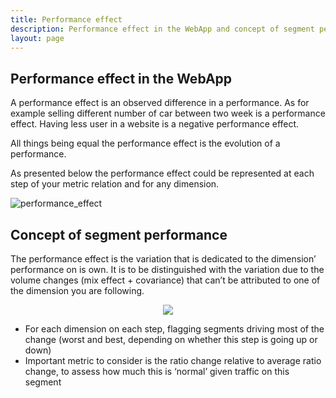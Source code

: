 ```yaml
---
title: Performance effect
description: Performance effect in the WebApp and concept of segment performance.
layout: page
---
```


## Performance effect in the WebApp

A performance effect is an observed difference in a performance. As for example selling different number of car between two week is a performance effect. Having less user in a website is a negative performance effect.

All things being equal the performance effect is the evolution of a performance.

As presented below the performance effect could be represented at each step of your metric relation and for any dimension.

![performance_effect]({{site.url}}/{{site.baseurl}}/core_app/compare/web_application/dashboard/dimension_analysis/images/Segment-performance_worst.png)

## Concept of segment performance

The performance effect is the variation that is dedicated to the dimension’ performance on is own. It is to be distinguished with the variation due to the volume changes (mix effect + covariance) that can’t be attributed to one of the dimension you are following.

<center> <img src="{{site.url}}/{{site.baseurl}}/core_app/compare/web_application/dashboard/dimension_analysis/images/Segment-performance.jpg"></center>

* For each dimension on each step, flagging segments driving most of the change (worst and best, depending on whether this step is going up or down)
* Important metric to consider is the ratio change relative to average ratio change, to assess how much this is ‘normal’ given traffic on this segment
